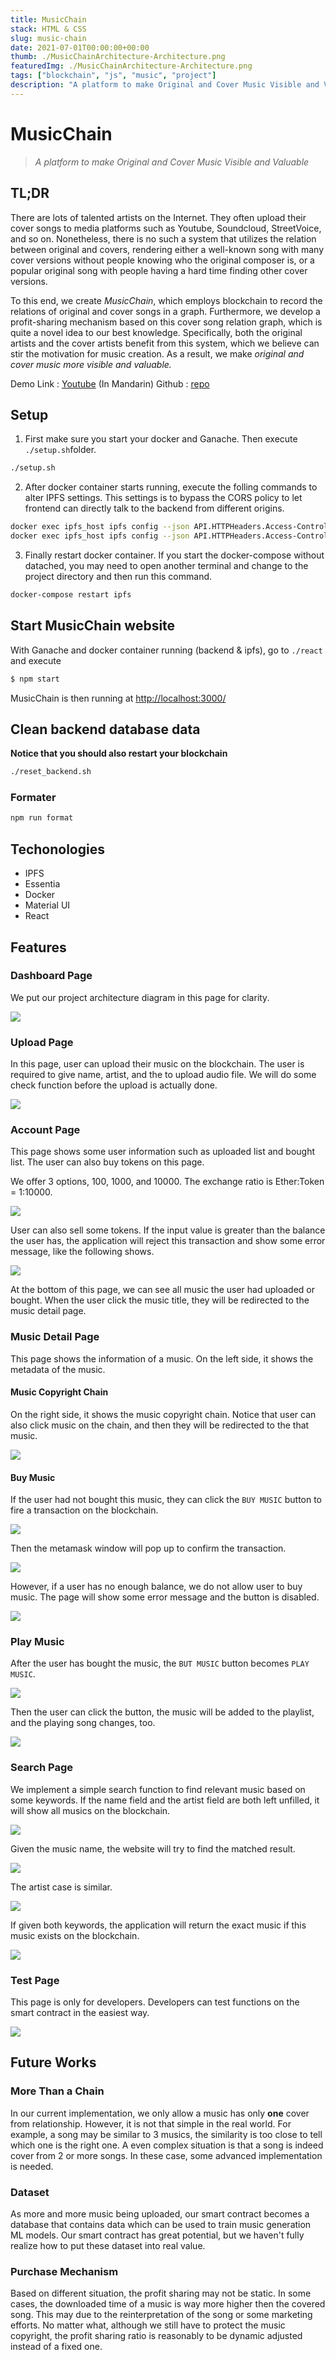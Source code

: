 ```yaml
---
title: MusicChain
stack: HTML & CSS
slug: music-chain
date: 2021-07-01T00:00:00+00:00
thumb: ./MusicChainArchitecture-Architecture.png
featuredImg: ./MusicChainArchitecture-Architecture.png
tags: ["blockchain", "js", "music", "project"]
description: "A platform to make Original and Cover Music Visible and Valuable"
---
```


# MusicChain

> _A platform to make Original and Cover Music Visible and Valuable_

## TL;DR

There are lots of talented artists on the Internet. They often upload their cover songs to media platforms such as Youtube, Soundcloud, StreetVoice, and so on. Nonetheless, there is no such a system that utilizes the relation between original and covers, rendering either a well-known song with many cover versions without people knowing who the original composer is, or a popular original song with people having a hard time finding other cover versions.

To this end, we create _MusicChain_, which employs blockchain to record the relations of original and cover songs in a graph. Furthermore, we develop a profit-sharing mechanism based on this cover song relation graph, which is quite a novel idea to our best knowledge. Specifically, both the original artists and the cover artists benefit from this system, which we believe can stir the motivation for music creation. As a result, we make _original and cover music more visible and valuable._

Demo Link : [Youtube](https://www.youtube.com/watch?v=rmtS9UxWCMc) (In Mandarin)
Github : [repo](https://github.com/atosystem/MusicChain)

## Setup

1. First make sure you start your docker and Ganache. Then execute `./setup.sh`folder.

```bash
./setup.sh
```

2. After docker container starts running, execute the folling commands to alter IPFS settings. This settings is to bypass the CORS policy to let frontend can directly talk to the backend from different origins.

```bash
docker exec ipfs_host ipfs config --json API.HTTPHeaders.Access-Control-Allow-Origin '["*"]'
docker exec ipfs_host ipfs config --json API.HTTPHeaders.Access-Control-Allow-Methods '["PUT", "GET", "POST", "OPTIONS"]'
```

3. Finally restart docker container. If you start the docker-compose without datached, you may need to open another terminal and change to the project directory and then run this command.

```bash
docker-compose restart ipfs
```

## Start MusicChain website

With Ganache and docker container running (backend & ipfs), go to `./react` and execute

```bash
$ npm start
```

MusicChain is then running at [http://localhost:3000/](http://localhost:3000/)

## Clean backend database data

**Notice that you should also restart your blockchain**

```bash
./reset_backend.sh
```

### Formater

```bash
npm run format
```

## Techonologies

- IPFS
- Essentia
- Docker
- Material UI
- React

## Features

### Dashboard Page

We put our project architecture diagram in this page for clarity.

![](WKTTByn.png)

### Upload Page

In this page, user can upload their music on the blockchain. The user is required to give name, artist, and the to upload audio file. We will do some check function before the upload is actually done.

![](X2Xxx1f.png)

### Account Page

This page shows some user information such as uploaded list and bought list. The user can also buy tokens on this page.

We offer 3 options, 100, 1000, and 10000. The exchange ratio is Ether:Token = 1:10000.

![](4B2IJc0.png)

User can also sell some tokens. If the input value is greater than the balance the user has, the application will reject this transaction and show some error message, like the following shows.

![](JDwIrIY.png)

At the bottom of this page, we can see all music the user had uploaded or bought. When the user click the music title, they will be redirected to the music detail page.

### Music Detail Page

This page shows the information of a music. On the left side, it shows the metadata of the music.

#### Music Copyright Chain

On the right side, it shows the music copyright chain. Notice that user can also click music on the chain, and then they will be redirected to the that music.

![](zCyRZr2.png)

#### Buy Music

If the user had not bought this music, they can click the `BUY MUSIC` button to fire a transaction on the blockchain.

![](BBrkBDj.png)

Then the metamask window will pop up to confirm the transaction.

![](kqMF9Qb.png)

However, if a user has no enough balance, we do not allow user to buy music. The page will show some error message and the button is disabled.

![](k3XEO2F.png)

### Play Music

After the user has bought the music, the `BUT MUSIC` button becomes `PLAY MUSIC`.

![](Mq6APRx.png)

Then the user can click the button, the music will be added to the playlist, and the playing song changes, too.

![](K3dS2ZH.png)

### Search Page

We implement a simple search function to find relevant music based on some keywords. If the name field and the artist field are both left unfilled, it will show all musics on the blockchain.

![](LxU1cKA.png)

Given the music name, the website will try to find the matched result.

![](iHU2GM5.png)

The artist case is similar.

![](7iIJiTc.png)

If given both keywords, the application will return the exact music if this music exists on the blockchain.

![](QcXDbDf.png)

### Test Page

This page is only for developers. Developers can test functions on the smart contract in the easiest way.

![](QT7s6aB.png)

## Future Works

### More Than a Chain

In our current implementation, we only allow a music has only **one** cover from relationship. However, it is not that simple in the real world. For example, a song may be similar to 3 musics, the similarity is too close to tell which one is the right one. A even complex situation is that a song is indeed cover from 2 or more songs. In these case, some advanced implementation is needed.

### Dataset

As more and more music being uploaded, our smart contract becomes a database that contains data which can be used to train music generation ML models. Our smart contract has great potential, but we haven't fully realize how to put these dataset into real value.

### Purchase Mechanism

Based on different situation, the profit sharing may not be static. In some cases, the downloaded time of a music is way more higher then the covered song. This may due to the reinterpretation of the song or some marketing efforts. No matter what, although we still have to protect the music copyright, the profit sharing ratio is reasonably to be dynamic adjusted instead of a fixed one.
